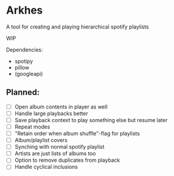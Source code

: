 # Arkhes

A tool for creating and playing hierarchical spotify playlists

WIP

Dependencies:

- spotipy
- pillow
- (googleapi)

## Planned:
- [ ] Open album contents in player as well
- [ ] Handle large playbacks better
- [ ] Save playback context to play something else but resume later
- [ ] Repeat modes
- [ ] "Retain order when album shuffle"-flag for playlists
- [ ] Album/playlist covers
- [ ] Synching with normal spotify playlist
- [ ] Artists are just lists of albums too
- [ ] Option to remove duplicates from playback
- [ ] Handle cyclical inclusions
